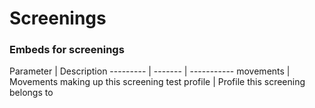 # Screenings

### Embeds for screenings

Parameter | Description
--------- | ------- | -----------
movements | Movements making up this screening test
profile | Profile this screening belongs to

